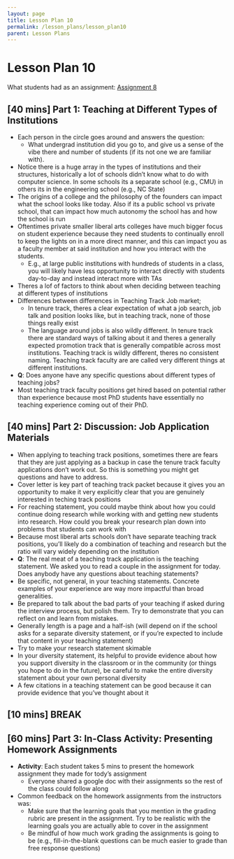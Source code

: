 ```yaml
---
layout: page
title: Lesson Plan 10
permalink: /lesson_plans/lesson_plan10
parent: Lesson Plans
---
```


# Lesson Plan 10
What students had as an assignment: [Assignment 8](/assignments/hw8)


## [40 mins] Part 1: Teaching at Different Types of Institutions
- Each person in the circle goes around and answers the question: 
    - What undergrad institution did you go to, and give us a sense of the vibe there and number of students (if its not one we are familiar with). 
- Notice there is a huge array in the types of institutions and their structures, historically a lot of schools didn’t know what to do with computer science. In some schools its a separate school (e.g., CMU) in others its in the engineering school (e.g., NC State)
- The origins of a college and the philosophy of the founders can impact what the school looks like today. Also if its a public school vs private school, that can impact how much autonomy the school has and how the school is run
- Oftentimes private smaller liberal arts colleges have much bigger focus on student experience because they need students to continually enroll to keep the lights on in a more direct manner, and this can impact you as a faculty member at said institution and how you interact with the students. 
    - E.g., at large public institutions with hundreds of students in a class, you will likely have less opportunity to interact directly with students day-to-day and instead interact more with TAs 
- Theres a lof of factors to think about when deciding between teaching at different types of institutions 
- Differences between differences in Teaching Track Job market;
    - In tenure track, theres a clear expectation of what a job search, job talk and position looks like, but in teaching track, none of those things really exist 
    - The language around jobs is also wildly different. In tenure track there are standard ways of talking about it and theres a generally expected promotion track that is generally compatible across most institutions. Teaching track is wildly different, theres no consistent naming. Teaching track faculty are are called very different things at different institutions. 
- **Q**: Does anyone have any specific questions about different types of teaching jobs? 
- Most teaching track faculty positions get hired based on potential rather than experience because most PhD students have essentially no teaching experience coming out of their PhD. 




## [40 mins] Part 2: Discussion: Job Application Materials
- When applying to teaching track positions, sometimes there are fears that they are just applying as a backup in case the tenure track faculty applications don’t work out. So this is something you might get questions and have to address. 
- Cover letter is key part of teaching track packet because it gives you an opportunity to make it very explicitly clear that you are genuinely interested in teching track positions 
- For reaching statement, you could maybe think about how you could continue doing research while working with and getting new students into research. How could you break your research plan down into problems that students can work with
- Because most liberal arts schools don’t have separate teaching track positions, you’ll likely do a combination of teaching and research but the ratio will vary widely depending on the institution 
- **Q**: The real meat of a teaching track application is the teaching statement. We asked you to read a couple in the assignment for today. Does anybody have any questions about teaching statements? 
- Be specific, not general, in your teaching statements. Concrete examples of your experience are way more impactful than broad generalities.
- Be prepared to talk about the bad parts of your teaching if asked during the interview process, but polish them. Try to demonstrate that you can reflect on and learn from mistakes. 
- Generally length is a page and a half-ish (will depend on if the school asks for a separate diversity statement, or if you’re expected to include that content in your teaching statement)
- Try to make your research statement skimable 
- In your diversity statement, its helpful to provide evidence about how you support diversity in the classroom or in the community (or things you hope to do in the future), be careful to make the entire diversity statement about your own personal diversity
- A few citations in a teaching statement can be good because it can provide evidence that you’ve thought about it 

## [10 mins] BREAK


## [60 mins] Part 3: In-Class Activity: Presenting Homework Assignments 
- **Activity**: Each student takes 5 mins to present the homework assignment they made for tody’s assignment 
    - Everyone shared a google doc with their assignments so the rest of the class could follow along 
- Common feedback on the homework assignments from the instructors was:
    - Make sure that the learning goals that you mention in the grading rubric are present in the assignment. Try to be realistic with the learning goals you are actually able to cover in the assignment 
    - Be mindful of how much work grading the assignments is going to be (e.g., fill-in-the-blank questions can be much easier to grade than free response questions)
